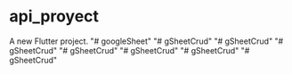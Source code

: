 # api_proyect

A new Flutter project.
"# googleSheet" 
"# gSheetCrud" 
"# gSheetCrud" 
"# gSheetCrud" 
"# gSheetCrud" 
"# gSheetCrud" 
"# gSheetCrud" 
"# gSheetCrud" 
